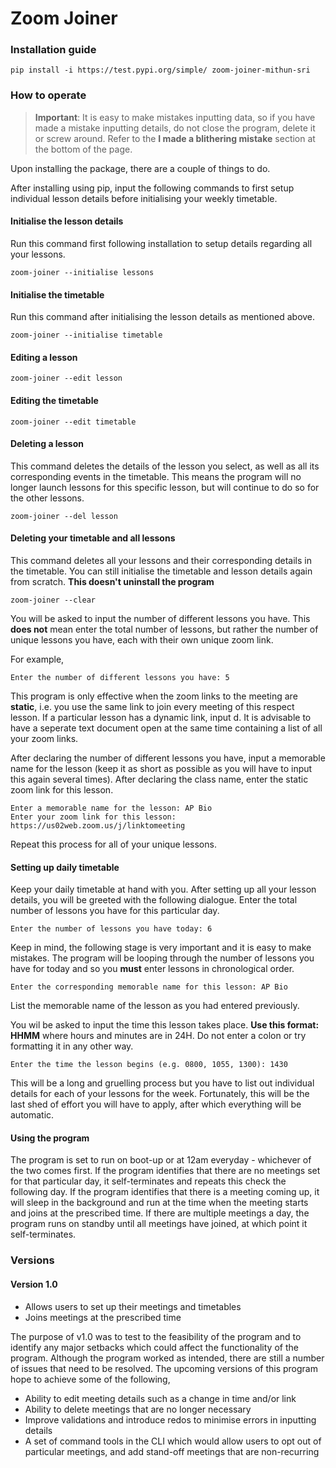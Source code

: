 # Zoom Joiner

<h3>Installation guide</h3>

```console
pip install -i https://test.pypi.org/simple/ zoom-joiner-mithun-sri
```

<h3>How to operate</h3>
<blockquote><b>Important</b>: It is easy to make mistakes inputting data, so if you have made a mistake inputting details, do not close the program, delete it or screw around. Refer to the <b>I made a blithering mistake</b> section at the bottom of the page.</blockquote>

Upon installing the package, there are a couple of things to do.

After installing using pip, input the following commands to first setup individual lesson details before initialising your weekly timetable.

<h4>Initialise the lesson details</h4>
Run this command first following installation to setup details regarding all your lessons.

```console
zoom-joiner --initialise lessons
```
<h4>Initialise the timetable</h4>
Run this command after initialising the lesson details as mentioned above. 

```console
zoom-joiner --initialise timetable
```
<h4>Editing a lesson</h4>

```console
zoom-joiner --edit lesson
```
<h4>Editing the timetable</h4>

```console
zoom-joiner --edit timetable
```
<h4>Deleting a lesson</h4>
<p>This command deletes the details of the lesson you select, as well as all its corresponding events in the timetable. This means the program will no longer launch lessons for this specific lesson, but will continue to do so for the other lessons.</p>

```console
zoom-joiner --del lesson
```
<h4>Deleting your timetable and all lessons</h4>
<p>This command deletes all your lessons and their corresponding details in the timetable. You can still initialise the timetable and lesson details again from scratch. <b>This doesn't uninstall the program</b></p>

```console
zoom-joiner --clear
```

You will be asked to input the number of different lessons you have. This <b>does not</b> mean enter the total number of lessons, but rather the number of unique lessons you have, each with their own unique zoom link.

For example,

```console
Enter the number of different lessons you have: 5
```

This program is only effective when the zoom links to the meeting are <b>static</b>, i.e. you use the same link to join every meeting of this respect lesson. If a particular lesson has a dynamic link, input d. It is advisable to have a seperate text document open at the same time containing a list of all your zoom links.

After declaring the number of different lessons you have, input a memorable name for the lesson (keep it as short as possible as you will have to input this again several times). After declaring the class name, enter the static zoom link for this lesson.

```console
Enter a memorable name for the lesson: AP Bio
Enter your zoom link for this lesson: https://us02web.zoom.us/j/linktomeeting
```

Repeat this process for all of your unique lessons.

<h4>Setting up daily timetable</h4>
Keep your daily timetable at hand with you. After setting up all your lesson details, you will be greeted with the following dialogue. Enter the total number of lessons you have for this particular day.

```console
Enter the number of lessons you have today: 6
```

Keep in mind, the following stage is very important and it is easy to make mistakes. The program will be looping through the number of lessons you have for today and so you <b>must</b> enter lessons in chronological order. 

```console
Enter the corresponding memorable name for this lesson: AP Bio
```

List the memorable name of the lesson as you had entered previously.  

You wil be asked to input the time this lesson takes place. <b>Use this format: HHMM</b> where hours and minutes are in 24H. Do not enter a colon or try formatting it in any other way.

```console
Enter the time the lesson begins (e.g. 0800, 1055, 1300): 1430
```

This will be a long and gruelling process but you have to list out individual details for each of your lessons for the week. Fortunately, this will be the last shed of effort you will have to apply, after which everything will be automatic. 

<h4>Using the program</h4>
The program is set to run on boot-up or at 12am everyday - whichever of the two comes first. If the program identifies that there are no meetings set for that particular day, it self-terminates and repeats this check the following day. If the program identifies that there is a meeting coming up, it will sleep in the background and run at the time when the meeting starts and joins at the prescribed time. If there are multiple meetings a day, the program runs on standby until all meetings have joined, at which point it self-terminates.

<h3>Versions</h3>
<h4>Version 1.0</h4>

- Allows users to set up their meetings and timetables
- Joins meetings at the prescribed time

The purpose of v1.0 was to test to the feasibility of the program and to identify any major setbacks which could affect the functionality of the program. Although the program worked as intended, there are still a number of issues that need to be resolved. The upcoming versions of this program hope to achieve some of the following, 
- Ability to edit meeting details such as a change in time and/or link
- Ability to delete meetings that are no longer necessary
- Improve validations and introduce redos to minimise errors in inputting details
- A set of command tools in the CLI which would allow users to opt out of particular meetings, and add stand-off meetings that are non-recurring
